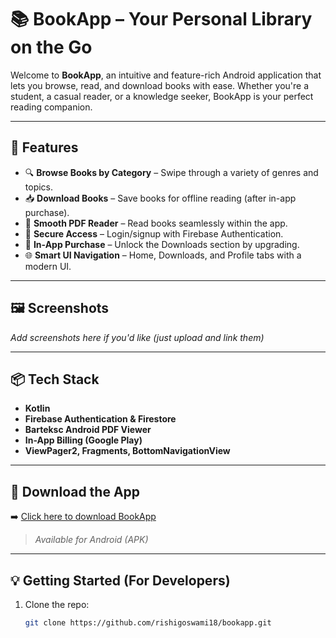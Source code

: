 # 📚 BookApp – Your Personal Library on the Go

Welcome to **BookApp**, an intuitive and feature-rich Android application that lets you browse, read, and download books with ease. Whether you're a student, a casual reader, or a knowledge seeker, BookApp is your perfect reading companion.

---

## 🚀 Features

- 🔍 **Browse Books by Category** – Swipe through a variety of genres and topics.
- 📥 **Download Books** – Save books for offline reading (after in-app purchase).
- 📖 **Smooth PDF Reader** – Read books seamlessly within the app.
- 🔐 **Secure Access** – Login/signup with Firebase Authentication.
- 🛒 **In-App Purchase** – Unlock the Downloads section by upgrading.
- 🌐 **Smart UI Navigation** – Home, Downloads, and Profile tabs with a modern UI.

---

## 🖼️ Screenshots

_Add screenshots here if you'd like (just upload and link them)_

---

## 📦 Tech Stack

- **Kotlin**
- **Firebase Authentication & Firestore**
- **Barteksc Android PDF Viewer**
- **In-App Billing (Google Play)**
- **ViewPager2, Fragments, BottomNavigationView**

---

## 📱 Download the App

➡️ [Click here to download BookApp]([https://your-download-link.com](https://drive.google.com/file/d/1UdSoGKOZzhC2EyGzMZFRh47aA6sY-lY-/view?usp=drive_link))  
> _Available for Android (APK)_

---

## 💡 Getting Started (For Developers)

1. Clone the repo:
   ```bash
   git clone https://github.com/rishigoswami18/bookapp.git
